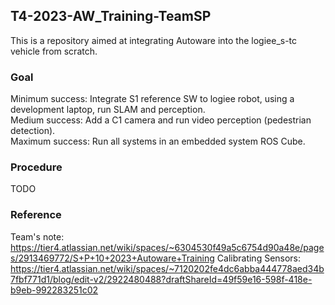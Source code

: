 ## T4-2023-AW_Training-TeamSP
This is a repository aimed at integrating Autoware into the logiee_s-tc vehicle from scratch. 

### Goal
Minimum success: Integrate S1 reference SW to logiee robot, using a development laptop, run SLAM and perception.  
Medium success: Add a C1 camera and run video perception (pedestrian detection).  
Maximum success: Run all systems in an embedded system ROS Cube.  

### Procedure
TODO


### Reference
Team's note: https://tier4.atlassian.net/wiki/spaces/~6304530f49a5c6754d90a48e/pages/2913469772/S+P+10+2023+Autoware+Training
Calibrating Sensors: https://tier4.atlassian.net/wiki/spaces/~7120202fe4dc6abba444778aed34b7fbf771d1/blog/edit-v2/2922480488?draftShareId=49f59e16-598f-418e-b9eb-992283251c02 
